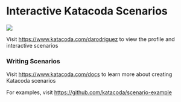 # Interactive Katacoda Scenarios

[![](http://shields.katacoda.com/katacoda/darodriguez/count.svg)](https://www.katacoda.com/darodriguez "Get your profile on Katacoda.com")

Visit https://www.katacoda.com/darodriguez to view the profile and interactive scenarios

### Writing Scenarios
Visit https://www.katacoda.com/docs to learn more about creating Katacoda scenarios

For examples, visit https://github.com/katacoda/scenario-example
